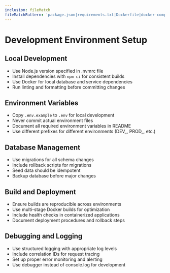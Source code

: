 ```yaml
---
inclusion: fileMatch
fileMatchPattern: 'package.json|requirements.txt|Dockerfile|docker-compose.yml'
---
```


# Development Environment Setup

## Local Development
- Use Node.js version specified in .nvmrc file
- Install dependencies with `npm ci` for consistent builds
- Use Docker for local database and service dependencies
- Run linting and formatting before committing changes

## Environment Variables
- Copy `.env.example` to `.env` for local development
- Never commit actual environment files
- Document all required environment variables in README
- Use different prefixes for different environments (DEV_, PROD_, etc.)

## Database Management
- Use migrations for all schema changes
- Include rollback scripts for migrations
- Seed data should be idempotent
- Backup database before major changes

## Build and Deployment
- Ensure builds are reproducible across environments
- Use multi-stage Docker builds for optimization
- Include health checks in containerized applications
- Document deployment procedures and rollback steps

## Debugging and Logging
- Use structured logging with appropriate log levels
- Include correlation IDs for request tracing
- Set up proper error monitoring and alerting
- Use debugger instead of console.log for development